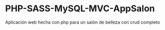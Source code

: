 # PHP-SASS-MySQL-MVC-AppSalon
Aplicación web hecha con php para un salón de belleza con crud completo

